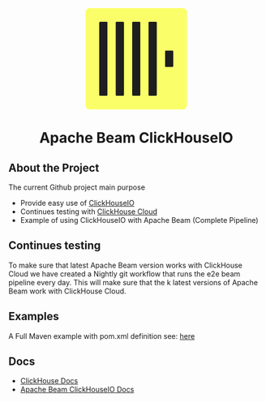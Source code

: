 <div align="center">
<p>
<img src="https://github.com/ClickHouse/clickhouse-js/blob/a332672bfb70d54dfd27ae1f8f5169a6ffeea780/.static/logo.svg" width="200px" align="center">
</p>
<h1>Apache Beam ClickHouseIO </h1>
</div>

## About the Project

The current Github project main purpose 
* Provide easy use of [ClickHouseIO](https://beam.apache.org/releases/javadoc/current/org/apache/beam/sdk/io/clickhouse/ClickHouseIO.html)
* Continues testing with [ClickHouse Cloud](https://clickhouse.com/cloud)
* Example of using ClickHouseIO with Apache Beam (Complete Pipeline)

## Continues testing
To make sure that latest Apache Beam version works with ClickHouse Cloud we have created a Nightly git workflow that runs the e2e beam pipeline every day.
This will make sure that the k latest versions of Apache Beam work with ClickHouse Cloud.

## Examples 

A Full Maven example with pom.xml definition see: [here](https://github.com/ClickHouse/clickhouse-beam-connector/tree/main/example/mvn)

## Docs 

* [ClickHouse Docs](https://clickhouse.com/docs/en/integrations/apache-beam)
* [Apache Beam ClickHouseIO Docs](https://beam.apache.org/releases/javadoc/current/org/apache/beam/sdk/io/clickhouse/ClickHouseIO.html)